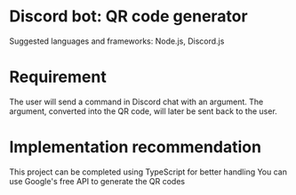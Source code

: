 # Discord bot: QR code generator

Suggested languages and frameworks: Node.js, Discord.js

# Requirement
The user will send a command in Discord chat with an argument. The argument, converted into the QR code,
will later be sent back to the user.

# Implementation recommendation
This project can be completed using TypeScript for better handling
You can use Google's free API to generate the QR codes